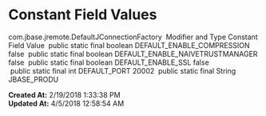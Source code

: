 # Constant Field Values


com.jbase.jremote.DefaultJConnectionFactory  Modifier and Type Constant Field Value  public static final boolean DEFAULT_ENABLE_COMPRESSION false  public static final boolean DEFAULT_ENABLE_NAIVETRUSTMANAGER false  public static final boolean DEFAULT_ENABLE_SSL false  public static final int DEFAULT_PORT 20002  public static final String JBASE_PRODU  

**Created At:** 2/19/2018 1:33:38 PM  
**Updated At:** 4/5/2018 12:58:54 AM  

